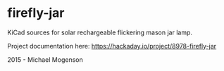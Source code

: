 # firefly-jar

KiCad sources for solar rechargeable flickering mason jar lamp.

Project documentation here: https://hackaday.io/project/8978-firefly-jar

2015 - Michael Mogenson
